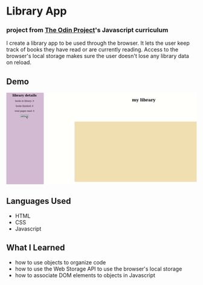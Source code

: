 # Library App
### project from [The Odin Project](https://theodinproject.com)'s Javascript curriculum
I create a library app to be used through the browser. It lets the user keep track of books they have read or are currently reading. 
Access to the browser's local storage makes sure the user doesn't lose any library data on reload.

## Demo
![library app](/library-app.gif)

## Languages Used
- HTML
- CSS
- Javascript

## What I Learned
- how to use objects to organize code
- how to use the Web Storage API to use the browser's local storage
- how to associate DOM elements to objects in Javascript

